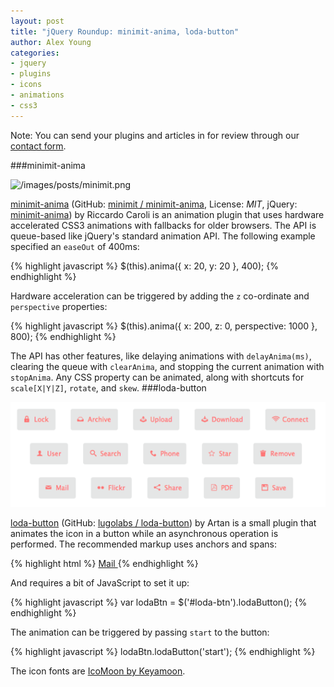 ```yaml
---
layout: post
title: "jQuery Roundup: minimit-anima, loda-button"
author: Alex Young
categories:
- jquery
- plugins
- icons
- animations
- css3
---
```


<div class="intro">
Note: You can send your plugins and articles in for review through our <a href="http://contact.dailyjs.com/project">contact form</a>.
</div>

###minimit-anima

![/images/posts/minimit.png](minimit-anima)

[minimit-anima](http://www.minimit.com/projects/code/minimit-anima-plugin) (GitHub: [minimit / minimit-anima](https://github.com/minimit/minimit-anima), License: _MIT_, jQuery: [minimit-anima](http://plugins.jquery.com/minimit-anima/)) by Riccardo Caroli is an animation plugin that uses hardware accelerated CSS3 animations with fallbacks for older browsers.  The API is queue-based like jQuery's standard animation API.  The following example specified an `easeOut` of 400ms:

{% highlight javascript %}
$(this).anima({ x: 20, y: 20 }, 400);
{% endhighlight %}

Hardware acceleration can be triggered by adding the `z` co-ordinate and `perspective` properties:

{% highlight javascript %}
$(this).anima({ x: 200, z: 0, perspective: 1000 }, 800);
{% endhighlight %}

The API has other features, like delaying animations with `delayAnima(ms)`, clearing the queue with `clearAnima`, and stopping the current animation with `stopAnima`.  Any CSS property can be animated, along with shortcuts for `scale[X|Y|Z]`, `rotate`, and `skew`.
###loda-button

![loda-button](/images/posts/lodabutton.png)

[loda-button](http://lugolabs.com/blog/2013/06/23/loda-button) (GitHub: [lugolabs / loda-button](https://github.com/lugolabs/loda-button)) by Artan is a small plugin that animates the icon in a button while an asynchronous operation is performed.  The recommended markup uses anchors and spans:

{% highlight html %}
<a href="#" class="loda-btn">
  <span aria-hidden="true" class="loda-icon icon-mail"></span>
  Mail
</a>
{% endhighlight %}

And requires a bit of JavaScript to set it up:

{% highlight javascript %}
var lodaBtn = $('#loda-btn').lodaButton();
{% endhighlight %}

The animation can be triggered by passing `start` to the button:

{% highlight javascript %}
lodaBtn.lodaButton('start');
{% endhighlight %}

The icon fonts are [IcoMoon by Keyamoon](http://icomoon.io/app/).

